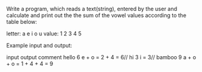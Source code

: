 Write a program, which reads a text(string), entered by the user and calculate and print out the the sum of the vowel values according to the table below:

letter:	    a	e	i	o	u
value:     	1	2	3	4	5

Example input and output:

input	   output	 comment
hello	     6	   e + o = 2 + 4 = 6//
hi	       3	   i = 3//
bamboo	   9	   a + o + o = 1 + 4 + 4 = 9
